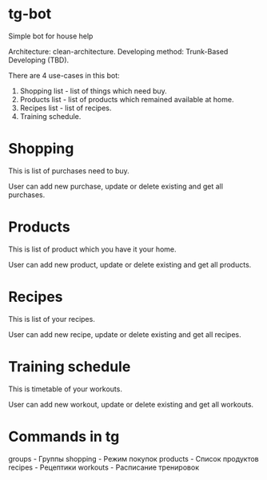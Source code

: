 # tg-bot

Simple bot for house help

Architecture: clean-architecture.
Developing method: Trunk-Based Developing (TBD).

There are 4 use-cases in this bot:
1. Shopping list - list of things which need buy.
2. Products list - list of products which remained available at home.
3. Recipes list - list of recipes.
4. Training schedule.

# Shopping

This is list of purchases need to buy.

User can add new purchase, update or delete existing and get all purchases.

# Products

This is list of product which you have it your home.

User can add new product, update or delete existing and get all products.

# Recipes

This is list of your recipes.

User can add new recipe, update or delete existing and get all recipes.

# Training schedule

This is timetable of your workouts.

User can add new workout, update or delete existing and get all workouts.

# Commands in tg
groups - Группы
shopping - Режим покупок
products - Список продуктов
recipes - Рецептики
workouts - Расписание тренировок
